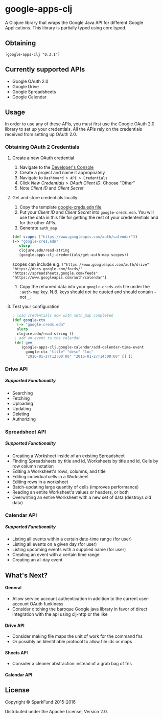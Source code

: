 # google-apps-clj

A Clojure library that wraps the Google Java API for different Google
Applications. This library is partially typed using core.typed.

## Obtaining

```
[google-apps-clj "0.3.1"]
```

## Currently supported APIs

* Google OAuth 2.0
* Google Drive
* Google Spreadsheets
* Google Calendar

## Usage
In order to use any of these APIs, you must first use the Google OAuth 2.0 library to set up your credentials. All the APIs rely on the credentials received from setting up OAuth 2.0.

### Obtaining OAuth 2 Credentials

1. Create a new OAuth credential 
    1. Navigate to the [Developer's Console](https://console.developers.google.com)
    2. Create a project and name it appropriately
    3. Navigate to `Dashboard > API > Credentials` 
    4. Click *New Credentials* > *OAuth Client ID*. Choose "Other" 
    5. Note *Client ID* and *Client Secret* 
1. Get and store credentials locally 
    1. Copy the template [google-creds.edn file](https://github.com/dunn-mat/google-apps-clj/blob/master/config/google-creds.edn.template)
    1. Put your *Client ID* and *Client Secret* into `google-creds.edn`. You will use the data in this file for getting the rest of your credententials and for the other APIs.
    1. Generate `auth_map` 
    ```clojure
   (def scopes ["https://www.googleapis.com/auth/calendar"])
   (-> "google-cres.edn" 
       slurp 
       clojure.edn/read-string 
       (google-apps-clj.credentials/get-auth-map scopes))
    ```
    scopes can include e.g. `["https://www.googleapis.com/auth/drive" "https://docs.google.com/feeds/" "https://spreadsheets.google.com/feeds" "https://www.googleapis.com/auth/calendar"]`
    1. Copy the returned data into your `google-creds.edn` file under the `:auth-map` key. N.B. keys should _not_ be quoted and should contain `-` not `_`. 

1. Test your configuration
     ```clojure
     ; load credentials now with auth_map completed
     (def google-ctx 
       (-> "google-creds.edn" 
       slurp 
       clojure.edn/read-string ))
      ; add an event to the calendar
      (def gev 
         (google-apps-clj.google-calendar/add-calendar-time-event 
           google-ctx "title" "desc" "loc" 
           "2016-01-27T12:00:00" "2016-01-27T14:00:00" [] ))
      ```
 

### Drive API

##### Supported Functionality

* Searching
* Fetching
* Uploading
* Updating
* Deleting
* Authorizing

### Spreadsheet API

##### Supported Functionality

* Creating a Worksheet inside of an existing Spreadsheet
* Finding Spreadsheets by title and id, Worksheets by title and id, Cells by row column notation
* Editing a Worksheet's rows, columns, and title
* Editing individual cells in a Worksheet
* Editing rows in a worksheet
* Batch-updating large quantity of cells (improves performance)
* Reading an entire Worksheet's values or headers, or both
* Overwriting an entire Worksheet with a new set of data (destroys old data)

### Calendar API

##### Supported Functionality

* Listing all events within a certain date-time range (for user)
* Listing all events on a given day (for user)
* Listing upcoming events with a supplied name (for user)
* Creating an event with a certain time range
* Creating an all day event

## What's Next?

#### General

* Allow service account authentication in addition to the current
  user-account OAuth funkiness
* Consider ditching the baroque Google java library in favor of
  direct integration with the api using clj-http or the like

#### Drive API
* Consider making file maps the unit of work for the command fns
* Or possibly an Identifiable protocol to allow file ids or maps

#### Sheets API
* Consider a cleaner abstraction instead of a grab bag of fns

#### Calendar API

## License

Copyright © SparkFund 2015-2016

Distributed under the Apache License, Version 2.0.
